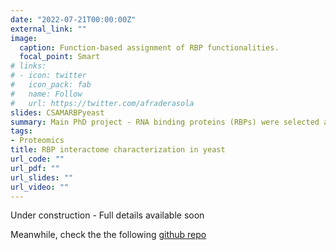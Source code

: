 ```yaml
---
date: "2022-07-21T00:00:00Z"
external_link: ""
image:
  caption: Function-based assignment of RBP functionalities.
  focal_point: Smart
# links:
# - icon: twitter
#   icon_pack: fab
#   name: Follow
#   url: https://twitter.com/afraderasola
slides: CSAMARBPyeast
summary: Main PhD project - RNA binding proteins (RBPs) were selected according to their involvement in RNA pathways and immunoprecipitated. This allowed us to create a function-based network that enabled the assignment of new functionalities on novel and known RBPs. This work was recently presented at CSAMA 2022.
tags:
- Proteomics
title: RBP interactome characterization in yeast
url_code: ""
url_pdf: ""
url_slides: ""
url_video: ""
---
```


Under construction - Full details available soon

Meanwhile, check the the following [github repo](https://github.com/AFraderaSola/Scerevisiae_RBPs_Interactome)